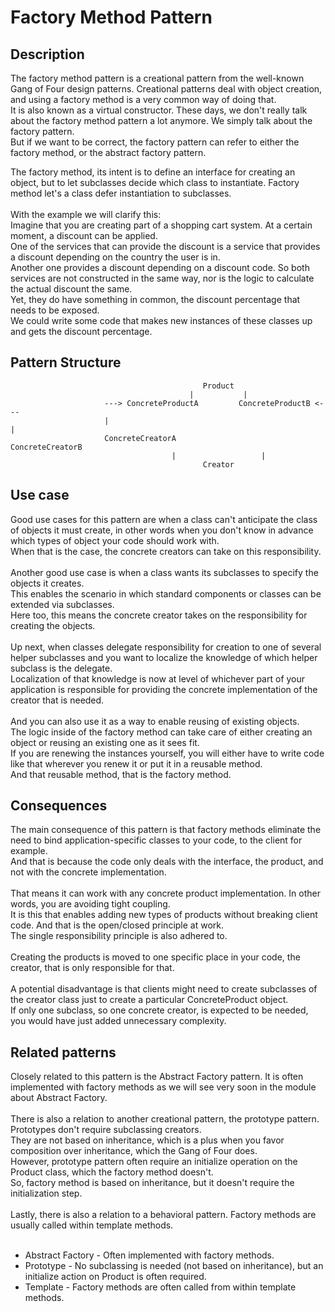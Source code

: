 # Factory Method Pattern


## Description
The factory method pattern is a creational pattern from the well-known Gang of Four design patterns. Creational patterns deal with object creation, and using a factory method is a very common way of doing that. </br>
It is also known as a virtual constructor. These days, we don't really talk about the factory method pattern a lot anymore. We simply talk about the factory pattern. </br>
But if we want to be correct, the factory pattern can refer to either the factory method, or the abstract factory pattern. </br>

The factory method, its intent is to define an interface for creating an object, but to let subclasses decide which class to instantiate. Factory method let's a class defer instantiation to subclasses. </br>
</br>
With the example we will clarify this:</br>
Imagine that you are creating part of a shopping cart system. At a certain moment, a discount can be applied. </br>
One of the services that can provide the discount is a service that provides a discount depending on the country the user is in. </br>
Another one provides a discount depending on a discount code. So both services are not constructed in the same way, nor is the logic to calculate the actual discount the same.</br>
Yet, they do have something in common, the discount percentage that needs to be exposed. </br> 
We could write some code that makes new instances of these classes up and gets the discount percentage.  

## Pattern Structure
                                               Product 
                                            |           |
                         ---> ConcreteProductA         ConcreteProductB <---
                         |                                                 |
                         ConcreteCreatorA                   ConcreteCreatorB
                                        |                   |
                                               Creator

## Use case
Good use cases for this pattern are when a class can't anticipate the class of objects it must create, in other words when you don't know in advance which types of object your code should work with.</br> 
When that is the case, the concrete creators can take on this responsibility. 
</br> 
</br> 
Another good use case is when a class wants its subclasses to specify the objects it creates. </br> 
This enables the scenario in which standard components or classes can be extended via subclasses. </br> 
Here too, this means the concrete creator takes on the responsibility for creating the objects.
</br> 
</br> 
Up next, when classes delegate responsibility for creation to one of several helper subclasses and you want to localize the knowledge of which helper subclass is the delegate.</br> 
Localization of that knowledge is now at level of whichever part of your application is responsible for providing the concrete implementation of the creator that is needed.
</br> 
</br> 
And you can also use it as a way to enable reusing of existing objects. </br> 
The logic inside of the factory method can take care of either creating an object or reusing an existing one as it sees fit.</br> 
If you are renewing the instances yourself, you will either have to write code like that wherever you renew it or put it in a reusable method.</br> 
And that reusable method, that is the factory method.

## Consequences
The main consequence of this pattern is that factory methods eliminate the need to bind application-specific classes to your code, to the client for example. </br>
And that is because the code only deals with the interface, the product, and not with the concrete implementation. 
</br>
</br>
That means it can work with any concrete product implementation. In other words, you are avoiding tight coupling. </br>
It is this that enables adding new types of products without breaking client code. And that is the open/closed principle at work.</br>
The single responsibility principle is also adhered to.
</br>
</br>
Creating the products is moved to one specific place in your code, the creator, that is only responsible for that. 
</br>
</br>
A potential disadvantage is that clients might need to create subclasses of the creator class just to create a particular ConcreteProduct object.</br>
If only one subclass, so one concrete creator, is expected to be needed, you would have just added unnecessary complexity.

## Related patterns
Closely related to this pattern is the Abstract Factory pattern. It is often implemented with factory methods as we will see very soon in the module about Abstract Factory.
</br>
</br>
There is also a relation to another creational pattern, the prototype pattern. Prototypes don't require subclassing creators. </br>
They are not based on inheritance, which is a plus when you favor composition over inheritance, which the Gang of Four does. </br>
However, prototype pattern often require an initialize operation on the Product class, which the factory method doesn't. </br>
So, factory method is based on inheritance, but it doesn't require the initialization step. 
</br>
</br>
Lastly, there is also a relation to a behavioral pattern. Factory methods are usually called within template methods.
</br>
</br>
* Abstract Factory - Often implemented with factory methods.
* Prototype - No subclassing is needed (not based on inheritance), but an initialize action on Product is often required.
* Template - Factory methods are often called from within template methods.
